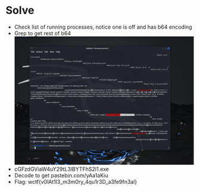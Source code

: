 # Solve
- Check list of running processes, notice one is off and has b64 encoding
- Grep to get rest of b64
![1.png](1.png)
- cGFzdGViaW4uY29tL3lBYTFhS2l1.exe
- Decode to get pastebin.com/yAa1aKiu
- Flag: wctf{v0lAt1l3_m3m0ry_4qu1r3D_a3fe9fn3al}